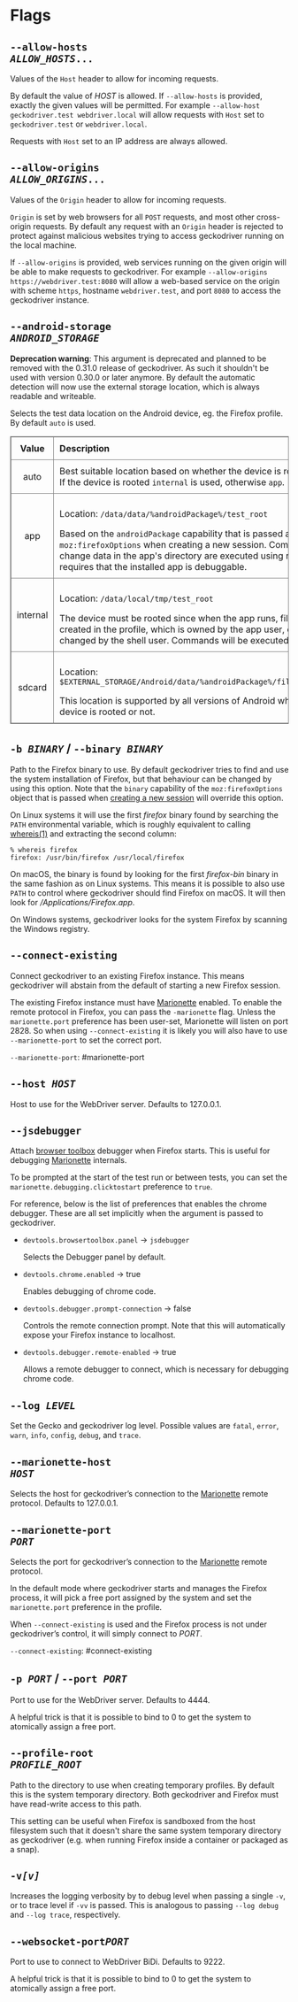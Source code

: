 <!-- markdownlint-disable MD033 -->
# Flags

## <code>--allow-hosts <var>ALLOW_HOSTS</var>...</code>

Values of the `Host` header to allow for incoming requests.

By default the value of <var>HOST</var> is allowed. If `--allow-hosts`
is provided, exactly the given values will be permitted. For example
`--allow-host geckodriver.test webdriver.local` will allow requests
with `Host` set to `geckodriver.test` or `webdriver.local`.

Requests with `Host` set to an IP address are always allowed.

## <code>--allow-origins <var>ALLOW_ORIGINS</var>...</code>

Values of the `Origin` header to allow for incoming requests.

`Origin` is set by web browsers for all `POST` requests, and most
other cross-origin requests. By default any request with an `Origin`
header is rejected to protect against malicious websites trying to
access geckodriver running on the local machine.

If `--allow-origins` is provided, web services running on the given
origin will be able to make requests to geckodriver. For example
`--allow-origins https://webdriver.test:8080` will allow a web-based
service on the origin with scheme `https`, hostname `webdriver.test`,
and port `8080` to access the geckodriver instance.

## <code>&#x2D;&#x2D;android-storage <var>ANDROID_STORAGE</var></code>

**Deprecation warning**: This argument is deprecated and planned to be removed
with the 0.31.0 release of geckodriver. As such it shouldn't be used with version
0.30.0 or later anymore. By default the automatic detection will now use the
external storage location, which is always readable and writeable.

Selects the test data location on the Android device, eg. the Firefox profile.
By default `auto` is used.

<style type="text/css">
  table { width: 100%; margin-bottom: 2em; }
  table, th, td { border: solid gray 1px; }
  td, th { padding: 10px; text-align: left; vertical-align: middle; }
  td:nth-child(1), th:nth-child(1) { width: 10em; text-align: center; }
</style>

<table>
 <thead>
  <tr>
    <th>Value
    <th>Description
  </tr>
 </thead>

 <tr>
  <td>auto
  <td>Best suitable location based on whether the device is rooted.<br/>
    If the device is rooted <code>internal</code> is used, otherwise <code>app</code>.
 <tr>
  <td>app
  <td><p>Location: <code>/data/data/%androidPackage%/test_root</code></p>
    Based on the <code>androidPackage</code> capability that is passed as part of
    <code>moz:firefoxOptions</code> when creating a new session. Commands that
    change data in the app's directory are executed using run-as. This requires
    that the installed app is debuggable.
 <tr>
  <td>internal
  <td><p>Location: <code>/data/local/tmp/test_root</code></p>
    The device must be rooted since when the app runs, files that are created
    in the profile, which is owned by the app user, cannot be changed by the
    shell user. Commands will be executed via <code>su</code>.
 <tr>
  <td>sdcard
  <td><p>Location: <code>$EXTERNAL_STORAGE/Android/data/%androidPackage%/files/test_root</code></p>
    This location is supported by all versions of Android whether if the device
    is rooted or not.
</table>

## <code>-b <var>BINARY</var></code> / <code>&#x2D;&#x2D;binary <var>BINARY</var></code>

Path to the Firefox binary to use.  By default geckodriver tries to
find and use the system installation of Firefox, but that behaviour
can be changed by using this option.  Note that the `binary`
capability of the `moz:firefoxOptions` object that is passed when
[creating a new session] will override this option.

On Linux systems it will use the first _firefox_ binary found
by searching the `PATH` environmental variable, which is roughly
equivalent to calling [whereis(1)] and extracting the second column:

```shell
% whereis firefox
firefox: /usr/bin/firefox /usr/local/firefox
```

On macOS, the binary is found by looking for the first _firefox-bin_
binary in the same fashion as on Linux systems.  This means it is
possible to also use `PATH` to control where geckodriver should
find Firefox on macOS.  It will then look for _/Applications/Firefox.app_.

On Windows systems, geckodriver looks for the system Firefox by
scanning the Windows registry.

[creating a new session]: https://w3c.github.io/webdriver/#new-session
[whereis(1)]: http://www.manpagez.com/man/1/whereis/

## <code>&#x2D;&#x2D;connect-existing</code>

Connect geckodriver to an existing Firefox instance.  This means
geckodriver will abstain from the default of starting a new Firefox
session.

The existing Firefox instance must have [Marionette] enabled.
To enable the remote protocol in Firefox, you can pass the
`-marionette` flag.  Unless the `marionette.port` preference
has been user-set, Marionette will listen on port 2828.  So when
using `--connect-existing` it is likely you will also have to use
`--marionette-port` to set the correct port.

`--marionette-port`: #marionette-port

## <code>&#x2D;&#x2D;host <var>HOST</var></code>

Host to use for the WebDriver server.  Defaults to 127.0.0.1.

## <code>&#x2D;&#x2D;jsdebugger</code>

Attach [browser toolbox] debugger when Firefox starts.  This is
useful for debugging [Marionette] internals.

To be prompted at the start of the test run or between tests,
you can set the `marionette.debugging.clicktostart` preference to
`true`.

For reference, below is the list of preferences that enables the
chrome debugger. These are all set implicitly when the
argument is passed to geckodriver.

* `devtools.browsertoolbox.panel` -> `jsdebugger`

    Selects the Debugger panel by default.

* `devtools.chrome.enabled` → true

    Enables debugging of chrome code.

* `devtools.debugger.prompt-connection` → false

    Controls the remote connection prompt.  Note that this will
    automatically expose your Firefox instance to localhost.

* `devtools.debugger.remote-enabled` → true

    Allows a remote debugger to connect, which is necessary for
    debugging chrome code.

[browser toolbox]: https://developer.mozilla.org/en-US/docs/Tools/Browser_Toolbox

## <code>&#x2D;&#x2D;log <var>LEVEL</var></code>

Set the Gecko and geckodriver log level.  Possible values are `fatal`,
`error`, `warn`, `info`, `config`, `debug`, and `trace`.

## <code>&#x2D;&#x2D;marionette-host <var>HOST</var></code>

Selects the host for geckodriver’s connection to the [Marionette]
remote protocol. Defaults to 127.0.0.1.

## <code>&#x2D;&#x2D;marionette-port <var>PORT</var></code>

Selects the port for geckodriver’s connection to the [Marionette]
remote protocol.

In the default mode where geckodriver starts and manages the Firefox
process, it will pick a free port assigned by the system and set the
`marionette.port` preference in the profile.

When `--connect-existing` is used and the Firefox process is not
under geckodriver’s control, it will simply connect to <var>PORT</var>.

`--connect-existing`: #connect-existing

## <code>-p <var>PORT</var></code> / <code>&#x2D;&#x2D;port <var>PORT</var></code>

Port to use for the WebDriver server.  Defaults to 4444.

A helpful trick is that it is possible to bind to 0 to get the
system to atomically assign a free port.

## <code>&#x2D;&#x2D;profile-root <var>PROFILE_ROOT</var></code>

Path to the directory to use when creating temporary profiles. By
default this is the system temporary directory. Both geckodriver and
Firefox must have read-write access to this path.

This setting can be useful when Firefox is sandboxed from the host
filesystem such that it doesn't share the same system temporary
directory as geckodriver (e.g. when running Firefox inside a container
or packaged as a snap).

## <code>-v<var>[v]</var></code>

Increases the logging verbosity by to debug level when passing
a single `-v`, or to trace level if `-vv` is passed.  This is
analogous to passing `--log debug` and `--log trace`, respectively.

## <code>&#x2D;&#x2D;websocket-port<var>PORT</var></code>

Port to use to connect to WebDriver BiDi. Defaults to 9222.

A helpful trick is that it is possible to bind to 0 to get the
system to atomically assign a free port.

[Marionette]: /testing/marionette/index.rst
